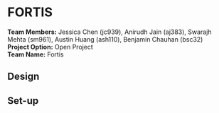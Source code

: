 # FORTIS
**Team Members:** Jessica Chen (jc939), Anirudh Jain (aj383), Swarajh Mehta (sm961), Austin Huang (ash110), Benjamin Chauhan (bsc32)  
**Project Option:** Open Project  
**Team Name:** Fortis  

## Design

## Set-up
